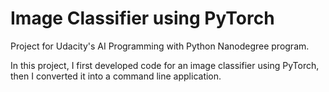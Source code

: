 # Image Classifier using PyTorch

Project for Udacity's AI Programming with Python Nanodegree program.

In this project, I first developed code for an image classifier using PyTorch, then I converted it into a command line application.
